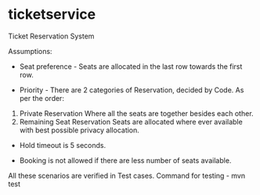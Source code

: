 # ticketservice
Ticket Reservation System

Assumptions:

* Seat preference -
Seats are allocated in the last row towards the first row.

* Priority -
There are 2 categories of Reservation, decided by Code.
As per the order:
1) Private Reservation 
Where all the seats are together besides each other.
2) Remaining Seat Reservation
Seats are allocated where ever available with best possible privacy allocation.

* Hold timeout is 5 seconds. 

* Booking is not allowed if there are less number of seats available.

All these scenarios are verified in Test cases.
Command for testing - mvn test